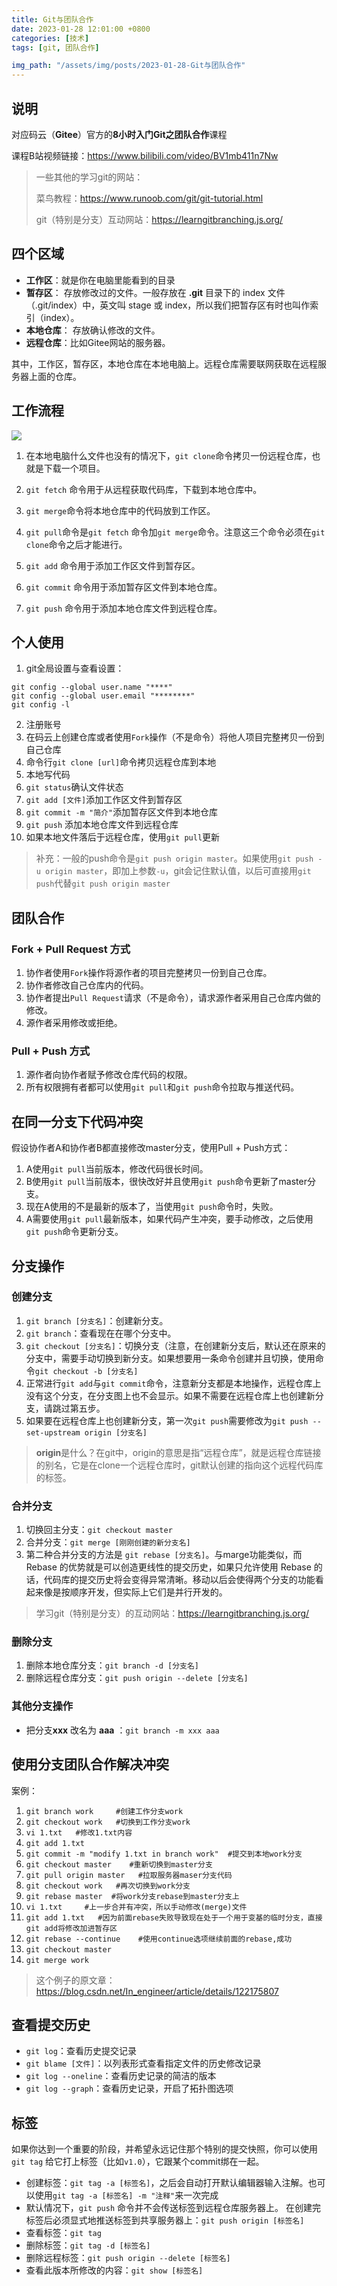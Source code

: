 ```yaml
---
title: Git与团队合作
date: 2023-01-28 12:01:00 +0800
categories: [技术]
tags: [git, 团队合作]

img_path: "/assets/img/posts/2023-01-28-Git与团队合作"
---
```

## 说明

对应码云（**Gitee**）官方的**8小时入门Git之团队合作**课程

课程B站视频链接：https://www.bilibili.com/video/BV1mb411n7Nw

>   一些其他的学习git的网站：
>
>   菜鸟教程：https://www.runoob.com/git/git-tutorial.html
>
>   git（特别是分支）互动网站：https://learngitbranching.js.org/

## 四个区域

-   **工作区**：就是你在电脑里能看到的目录
-   **暂存区**： 存放修改过的文件。一般存放在 **.git** 目录下的 index 文件（.git/index）中，英文叫 stage 或 index，所以我们把暂存区有时也叫作索引（index）。
-   **本地仓库**： 存放确认修改的文件。
-   **远程仓库**：比如Gitee网站的服务器。

其中，工作区，暂存区，本地仓库在本地电脑上。远程仓库需要联网获取在远程服务器上面的仓库。

## 工作流程

![](working_process.png)

1.   在本地电脑什么文件也没有的情况下，`git clone`命令拷贝一份远程仓库，也就是下载一个项目。

2.   `git fetch` 命令用于从远程获取代码库，下载到本地仓库中。

3.   `git merge`命令将本地仓库中的代码放到工作区。

4.   `git pull`命令是`git fetch` 命令加`git merge`命令。注意这三个命令必须在`git clone`命令之后才能进行。

5.   `git add` 命令用于添加工作区文件到暂存区。

6.   `git commit` 命令用于添加暂存区文件到本地仓库。

7.   `git push` 命令用于添加本地仓库文件到远程仓库。

## 个人使用

1.   git全局设置与查看设置：

```
git config --global user.name "****"
git config --global user.email "********"
git config -l
```

2.   注册账号
2.   在码云上创建仓库或者使用`Fork`操作（不是命令）将他人项目完整拷贝一份到自己仓库
2.   命令行`git clone [url]`命令拷贝远程仓库到本地
2.   本地写代码
2.   `git status`确认文件状态
2.   `git add [文件]`添加工作区文件到暂存区
2.   `git commit -m "简介"`添加暂存区文件到本地仓库
2.   `git push` 添加本地仓库文件到远程仓库
2.   如果本地文件落后于远程仓库，使用`git pull`更新

>   补充：一般的push命令是`git push origin master`。如果使用`git push -u origin master`，即加上参数`-u`，git会记住默认值，以后可直接用`git push`代替`git push origin master`

## 团队合作

### Fork + Pull Request 方式

1.   协作者使用`Fork`操作将源作者的项目完整拷贝一份到自己仓库。
2.   协作者修改自己仓库内的代码。
3.   协作者提出`Pull Request`请求（不是命令），请求源作者采用自己仓库内做的修改。
4.   源作者采用修改或拒绝。

### Pull + Push 方式

1.   源作者向协作者赋予修改仓库代码的权限。
2.   所有权限拥有者都可以使用`git pull`和`git push`命令拉取与推送代码。

## 在同一分支下代码冲突

假设协作者A和协作者B都直接修改master分支，使用Pull + Push方式：

1.   A使用`git pull`当前版本，修改代码很长时间。
2.   B使用`git pull`当前版本，很快改好并且使用`git push`命令更新了master分支。
3.   现在A使用的不是最新的版本了，当使用`git push`命令时，失败。
4.   A需要使用`git pull`最新版本，如果代码产生冲突，要手动修改，之后使用`git push`命令更新分支。

## 分支操作

### 创建分支

1.   `git branch [分支名]`：创建新分支。
2.   `git branch`：查看现在在哪个分支中。
3.   `git checkout [分支名]`：切换分支（注意，在创建新分支后，默认还在原来的分支中，需要手动切换到新分支。如果想要用一条命令创建并且切换，使用命令`git checkout -b [分支名]`
4.   正常进行`git add`与`git commit`命令，注意新分支都是本地操作，远程仓库上没有这个分支，在分支图上也不会显示。如果不需要在远程仓库上也创建新分支，请跳过第五步。
5.   如果要在远程仓库上也创建新分支，第一次`git push`需要修改为`git push --set-upstream origin [分支名]`

>   **origin**是什么？在git中，origin的意思是指“远程仓库”，就是远程仓库链接的别名，它是在clone一个远程仓库时，git默认创建的指向这个远程代码库的标签。

### 合并分支

1.   切换回主分支：`git checkout master`
2.   合并分支：`git merge [刚刚创建的新分支名]`
3.   第二种合并分支的方法是 `git rebase [分支名]`。与marge功能类似，而Rebase 的优势就是可以创造更线性的提交历史，如果只允许使用 Rebase 的话，代码库的提交历史将会变得异常清晰。移动以后会使得两个分支的功能看起来像是按顺序开发，但实际上它们是并行开发的。

>   学习git（特别是分支）的互动网站：https://learngitbranching.js.org/

### 删除分支

1.   删除本地仓库分支：`git branch -d [分支名]`
2.   删除远程仓库分支：`git push origin --delete [分支名]`

### 其他分支操作

-   把分支**xxx** 改名为 **aaa** ：`git branch -m xxx aaa`

## 使用分支团队合作解决冲突

案例：

1.   `git branch work     #创建工作分支work`
2.   `git checkout work   #切换到工作分支work`
3.   `vi 1.txt   #修改1.txt内容`
4.   `git add 1.txt`
5.   `git commit -m "modify 1.txt in branch work"  #提交到本地work分支`
6.   `git checkout master    #重新切换到master分支`
7.   `git pull origin master   #拉取服务器maser分支代码`
8.   `git checkout work   #再次切换到work分支`
9.   `git rebase master  #将work分支rebase到master分支上`
10.   `vi 1.txt     #上一步合并有冲突，所以手动修改(merge)文件`
11.   `git add 1.txt   #因为前面rebase失败导致现在处于一个用于变基的临时分支，直接git add将修改加进暂存区`
12.   `git rebase --continue    #使用continue选项继续前面的rebase,成功`
13.   `git checkout master`
14.   `git merge work `

>   这个例子的原文章：https://blog.csdn.net/In_engineer/article/details/122175807

## 查看提交历史

-   `git log`：查看历史提交记录
-   `git blame [文件]`：以列表形式查看指定文件的历史修改记录
-   `git log --oneline`：查看历史记录的简洁的版本
-   `git log --graph`：查看历史记录，开启了拓扑图选项

## 标签

如果你达到一个重要的阶段，并希望永远记住那个特别的提交快照，你可以使用 `git tag` 给它打上标签（比如`v1.0`），它跟某个commit绑在一起。

-   创建标签：`git tag -a [标签名]`，之后会自动打开默认编辑器输入注解。也可以使用`git tag -a [标签名] -m "注释"`来一次完成
-   默认情况下，`git push` 命令并不会传送标签到远程仓库服务器上。 在创建完标签后必须显式地推送标签到共享服务器上：`git push origin [标签名]`
-   查看标签：`git tag`
-   删除标签：`git tag -d [标签名]`
-   删除远程标签：`git push origin --delete [标签名]`
-   查看此版本所修改的内容：`git show [标签名]`
